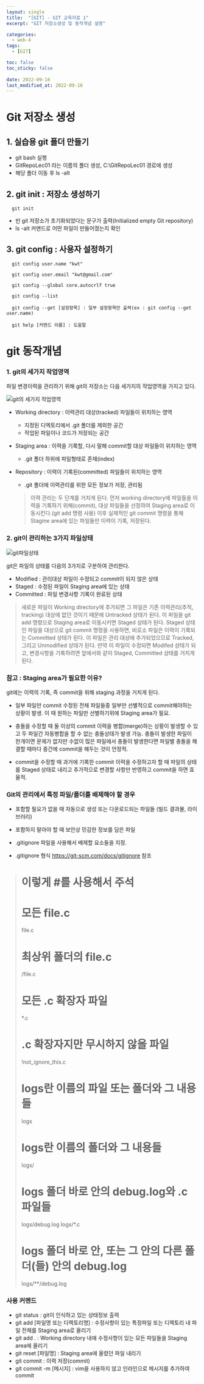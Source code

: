 ```yaml
---
layout: single
title:  "[GIT] - GIT 교육자료 1"
excerpt: "GIT 저장소생성 및 동작개념 설명"

categories:
  - web-4
tags:
  - [GIT]

toc: false
toc_sticky: false
 
date: 2022-09-18
last_modified_at: 2022-09-18
---
```

# Git 저장소 생성

## 1. 실습용 git 폴더 만들기
- git bash 실행
- GitRepoLec01 라는 이름의 폴더 생성, C:\GitRepoLec01 경로에 생성
- 해당 폴더 이동 후 ls -alt

## 2. git init : 저장소 생성하기
```
  git init
```
- 빈 git 저장소가 초기화되었다는 문구가 출력(Initialized empty Git repository) 
- ls -alt 커맨드로 어떤 파일이 만들어졌는지 확인

## 3. git config : 사용자 설정하기
```
  git config user.name "kwt"

  git config user.email "kwt@gmail.com"

  git config --global core.autocrlf true

  git config --list

  git config --get [설정항목] : 일부 설정항목만 출력(ex : git config --get user.name)

  git help [커맨드 이름] : 도움말
```

# git 동작개념

### 1. git의 세가지 작업영역

파일 변경이력을 관리하기 위해 git의 저장소는 다음 세가지의 작업영역을 가지고 있다.

![git의 세가지 작업영역](./../../images/sr_web/git_01.02.01.jpg)

- Working directory : 이력관리 대상(tracked) 파일들이 위치하는 영역
  - 지정된 디엑토리에서 .git 폴더를 제외한 공간
  - 작업된 파일이나 코드가 저장되는 공간

- Staging area : 이력을 기록할, 다시 말해 commit할 대상 파일들이 위치하는 영역
  - .git 폴더 하위에 파일형태로 존재(index)

- Repository : 이력이 기록된(committed) 파일들이 위치하는 영역
  - .git 폴더에 이력관리를 위한 모든 정보가 저장, 관리됨

  > 이력 관리는 두 단계를 거치게 된다. 
  > 먼저 working directory에 파일들을 이력을 기록하기 위해(commit), 대상 파일들을 선정하여 
  > Staging area로 이동시킨다.(git add 명령 사용) 이후 실제적인 git commit 명령을 통해 
  > Stagine area에 있는 파일들만 이력이 기록, 저장된다.

### 2. git이 관리하는 3가지 파일상태

![git파일상태](./../../images/sr_web/git_01.02.04.jpg)

git은 파일의 상태를 다음의 3가지로 구분하여 관리한다.

- Modified : 관리대상 파일이 수정되고 commit이 되지 않은 상태
- Staged : 수정된 파일이 Staging area에 있는 상태
- Committed : 파일 변경사항 기록이 완료된 상태

> 새로운 파일이 Working directory에 추가되면 그 파일은 기존 이력관리(추적, tracking) 대상에 
> 없던 것이기 때문에 Untracked 상태가 된다. 
> 이 파일을 git add 명령으로 Staging area로 이동시키면 Staged 상태가 된다. 
> Staged 상태인 파일을 대상으로 git commit 명령을 사용하면, 비로소 파일은 이력이 기록되는 
> Committed 상태가 된다. 
> 이 파일은 관리 대상에 추가되었으므로 Tracked, 그리고 Unmodified 상태가 된다. 
> 만약 이 파일이 수정되면 Modifed 상태가 되고, 변경사항을 기록하려면 앞에서와 같이 
> Staged, Committed 상태를 거치게 된다.

### 참고 : Staging area가 필요한 이유?
git에는 이력의 기록, 즉 commit을 위해 staging 과정을 거치게 된다.

- 일부 파일만 commit
수정된 전체 파일들중 일부만 선별적으로 commit해야하는 상황이 발생. 이 때 원하는 파일만 선별하기위에 Staging area가 필요.

- 충돌을 수정할 때
둘 이상의 commit 이력을 병합(merge)하는 상황이 발생할 수 있고 두 파일간 자동병합을 할 수 없는 충돌상태가 발생 가능. 충돌이 발생한 파일이 한개이면 문제가 없지만 수없이 많은 파일에서 충돌이 발생한다면 파일별 충돌을 해결할 때마다 중간에 commit을 해두는 것이 안정적.

- commit을 수정할 때
과거에 기록한 commit 이력을 수정하고자 할 때 파일의 상태를 Staged 상태로 내리고 추가적으로 변경할 사항만 반영하고 commit을 하면 효율적.

### Git의 관리에서 특정 파일/폴더를 배제해야 할 경우
- 포함할 필요가 없을 때
  자동으로 생성 또는 다운로드되는 파일들 (빌드 결과물, 라이브러리)

- 포함하지 말아야 할 때
  보안상 민감한 정보를 담은 파일

- .gitignore 파일을 사용해서 배제할 요소들을 지정.

- .gitignore 형식
  https://git-scm.com/docs/gitignore 참조


>  # 이렇게 #를 사용해서 주석
>
>  # 모든 file.c
>  file.c
>
>  # 최상위 폴더의 file.c
>  /file.c
>
>  # 모든 .c 확장자 파일
>  *.c
>
>  # .c 확장자지만 무시하지 않을 파일
>  !not_ignore_this.c
>
>  # logs란 이름의 파일 또는 폴더와 그 내용들
>  logs
>
>  # logs란 이름의 폴더와 그 내용들
>  logs/
>
>  # logs 폴더 바로 안의 debug.log와 .c 파일들
>  logs/debug.log
>  logs/*.c
>
>  # logs 폴더 바로 안, 또는 그 안의 다른 폴더(들) 안의 debug.log
>  logs/**/debug.log

### 사용 커멘드
- git status : git이 인식하고 있는 상태정보 출력
- git add [파일명 또는 디렉토리명] : 수정사항이 있는 특정파일 또는 디렉토리 내 파일 전체를 Staging area로 올리기
- git add . : Working directory 내에 수정사항이 있는 모든 파일들을 Staging area에 올리기
- git reset [파일명] : Staging area에 올렸던 파일 내리기
- git commit : 이력 저장(commit)
- git commit -m [메시지] : vim을 사용하지 않고 인라인으로 메시지를 추가하여 commit